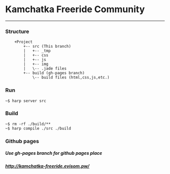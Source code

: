# Kamchatka Freeride Community
---

### Structure
```
    +Project
        +-- src (This branch)
        |   +-- _tmp
        |   +-- css
        |   +-- js
        |   +-- img
        |   \-- .jade files
        +-- build (gh-pages branch)
            \-- build files (html,css,js,etc.)
```

### Run
``` 
~$ harp server src
```
### Build 
``` 
~$ rm -rf ./build/**
~$ harp compile ./src ./build
```

### Github pages
##### Use gh-pages branch for github pages place
##### http://kamchatka-freeride.evisom.pw/
    